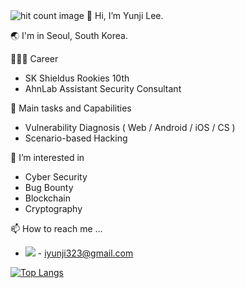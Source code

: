 <img style="width: inherit;" src="http://hits.dwyl.com/dev-yakuza.github.io{{https://github.com/yunzi125}}.svg" alt="hit count image"/>
👋 Hi, I’m Yunji Lee.

	

🌏 I'm in Seoul, South Korea.



👩🏻‍💻 Career
- SK Shieldus Rookies 10th
- AhnLab Assistant Security Consultant



🐥 Main tasks and Capabilities
- Vulnerability Diagnosis ( Web / Android / iOS / CS )
- Scenario-based Hacking



👀 I’m interested in
- Cyber Security
- Bug Bounty
- Blockchain
- Cryptography



<!-- <img src="https://img.shields.io/badge/Firebase-FFCA28?style=flat-square&logo=firebase&logoColor=white"/> -->
<!-- <img src="https://img.shields.io/badge/Solidity-363636?style=flat-square&logo=Solidity&logoColor=white"/> <img src="https://img.shields.io/badge/JavaScript-F7DF1E?style=flat-square&logo=JavaScript&logoColor=black"/> -->




📫 How to reach me ...
- <img src="https://img.shields.io/badge/Gmail-EA4335?style=flat-square&logo=Gmail&logoColor=white"/> - iyunji323@gmail.com

[![Top Langs](https://github-readme-stats.vercel.app/api/top-langs/?username=yunzi125&langs_count=8)](https://github.com/yunzi125/github-readme-stats)

<!---
yunzi125/yunzi125 is a ✨ special ✨ repository because its `README.md` (this file) appears on your GitHub profile.
You can click the Preview link to take a look at your changes.
--->
